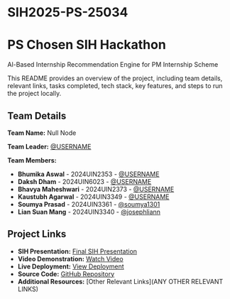 # SIH2025-PS-25034

# PS Chosen SIH Hackathon
Al-Based Internship Recommendation Engine for PM Internship Scheme

This README provides an overview of the project, including team details, relevant links, tasks completed, tech stack, key features, and steps to run the project locally.

## Team Details

**Team Name:** Null Node

**Team Leader:** [@USERNAME](https://github.com/USERNAME)

**Team Members:**

- **Bhumika Aswal** - 2024UIN2353 - [@USERNAME](https://github.com/USERNAME)
- **Daksh Dham** - 2024UIN6023 - [@USERNAME](https://github.com/USERNAME)
- **Bhavya Maheshwari** - 2024UIN2373 - [@USERNAME](https://github.com/USERNAME)
- **Kaustubh Agarwal** - 2024UIN3349 - [@USERNAME](https://github.com/Kaustubh-Ag0)
- **Soumya Prasad** - 2024UIN3361 - [@soumya1301](https://github.com/soumya1301)
- **Lian Suan Mang** - 2024UIN3340 - [@josephliann](https://github.com/josephliann)

## Project Links

- **SIH Presentation:** [Final SIH Presentation](https://github.com/sihnsut2025-hash/sih-semi-final/blob/main/SIH2025-IDEA-Presentation-pptx%20.pdf)
- **Video Demonstration:** [Watch Video](https://youtu.be/jwHaGwNWyDo)
- **Live Deployment:** [View Deployment](https://avsarx.pythonanywhere.com)
- **Source Code:** [GitHub Repository](https://github.com/sihnsut2025-hash/sih-semi-final.git)
- **Additional Resources:** [Other Relevant Links](ANY OTHER RELEVANT LINKS)
